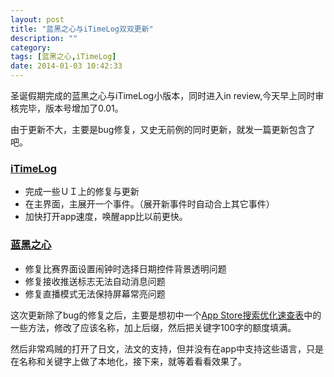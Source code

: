 ```yaml
---
layout: post
title: "蓝黑之心与iTimeLog双双更新"
description: ""
category: 
tags: [蓝黑之心,iTimeLog]
date: 2014-01-03 10:42:33
---
```


圣诞假期完成的蓝黑之心与iTimeLog小版本，同时进入in review,今天早上同时审核完毕，版本号增加了0.01。

由于更新不大，主要是bug修复，又史无前例的同时更新，就发一篇更新包含了吧。

### [iTimeLog](https://itunes.apple.com/cn/app/itimelog/id423263073?l=en&mt=8)

* 完成一些ＵＩ上的修复与更新
* 在主界面，主展开一个事件。（展开新事件时自动合上其它事件）
* 加快打开app速度，唤醒app比以前更快。

### [蓝黑之心](https://itunes.apple.com/cn/app/lan-hei-zhi-xin/id571540427?mt=8)

* 修复比赛界面设置闹钟时选择日期控件背景透明问题  
* 修复接收推送标志无法自动消息问题  
* 修复直播模式无法保持屏幕常亮问题

这次更新除了bug的修复之后，主要是想初中一个[App Store搜索优化速查表](http://laihj.me/2013/12/25/aso-cheat-sheet/)中的一些方法，修改了应该名称，加上后缀，然后把关键字100字的额度填满。

然后非常鸡贼的打开了日文，法文的支持，但并没有在app中支持这些语言，只是在名称和关键字上做了本地化，接下来，就等着看看效果了。

